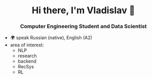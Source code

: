 <h1 align="center"> Hi there, I'm Vladislav 👋 </h1>
<h3 align="center">Computer Engineering Student and Data Scientist</h3>

- 🌍 speak Russian (native), English (A2)
- area of interest:
  - NLP
  - research
  - backend
  - RecSys
  - RL
